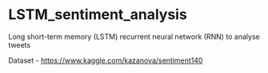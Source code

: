 # LSTM_sentiment_analysis
Long short-term memory (LSTM) recurrent neural network (RNN) to analyse tweets


Dataset - https://www.kaggle.com/kazanova/sentiment140
